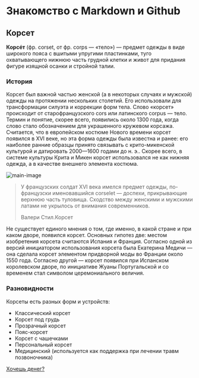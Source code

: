 # Знакомство с Markdown и Github
## Корсет 
**Корсéт** (фр. corset, от фр. corps — «тело») — предмет одежды в виде широкого пояса с вшитыми упругими пластинками, туго охватывающего нижнюю часть грудной клетки и живот для придания фигуре изящной осанки и стройной талии.

### История
Корсет был важной частью женской (а в некоторых случаях и мужской) одежды на протяжении нескольких столетий. Его использовали для трансформации силуэта и коррекции форм тела.
Слово «корсет» происходит от старофранцузского cors или латинского corpus — тело. Термин и понятие, скорее всего, появились около 1300 года, когда слово стало обозначением для украшенного кружевом корсажа.
Считается, что в европейском костюме Нового времени корсет появился в XVI веке, но эта форма одежды была известна и ранее: его наиболее ранние образцы принято связывать с крито-микенской культурой и датировать 2000—1600 годами до н. э.. Скорее всего, в системе культуры Крита и Микен корсет использовался не как нижняя одежда, а в качестве внешнего элемента костюма. 

![main-image](https://github.com/user-attachments/assets/8c0bd9cb-3c27-49d5-b73f-586e0d94af6b)

>У французских солдат XVI века имелся предмет одежды, по-французски именовавшийся corselet — доспехи, прикрывающие верхнюю часть туловища. Сходство между женскими и мужскими латами не укрылось от внимания современников.
>
>Валери Стил.Корсет


Не существует единого мнения о том, где именно, в какой стране и при каком дворе, появился корсет. Основных гипотез две: местом изобретения корсета считаются Испания и Франция. Согласно одной из версий инициатором использования корсета была Екатерина Медичи — она сделала корсет элементом придворной моды во Франции около 1550 года. Согласно другой — корсет появился при Испанском королевском дворе, по инициативе Жуаны Португальской и со временем стал символом церемониального величия.
### Разновидности
Корсеты есть разных форм и устройств:
+ Классический корсет
+ Корсет под грудь
+ Прозрачный корсет
+ Пояс-корсет
+ Корсет с чашечками
+ Персональный корсет
+ Медицинский (используется как поддержка при лечении травм позвоночника)

[Хочешь денег?](PI.md)
